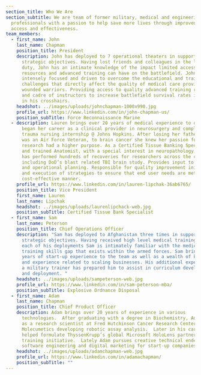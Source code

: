```yaml
---
section_title: Who We Are
section_subtitle: We are team of former military, medical and engineering
  professionals with a passion to help save more lives through improved training
  access and effectiveness.
team_members:
  - first_name: John
    last_name: Chapman
    position_title: President
    description: John has deployed to 7 operational theaters in support of national
      strategic objectives. Having lost friends and colleagues in the line of
      duty, John has an intimate knowledge of the impact limited access to
      resources and advanced training can have on the battlefield. John is
      intensely focused and driven to overcome the educational and training
      challenges that directly affect the quality of medical care provided to
      wounded warriors. Providing access to quality advanced training resources
      and cadre of instructors to increase battlefield survival rates is always
      in his crosshairs.
    headshot: ../images/uploads/johnchapman-1000x990.jpg
    profile_url: https://www.linkedin.com/in/john-chapman-us/
    position_subTitle: Force Reconnaissance Marine
  - description: Lauren brings over 20 years of medical experience to our team. She
      began her career as a clinical provider in neurosurgery and completed her
      trauma nursing internship @ Johns Hopkins. After losing her father, who
      was an Air Force Veteran, to brain cancer she knew her passion for
      research had a higher purpose. As a Certified Tissue Banking Specialist
      and trained Anatomist, with a special interest in neuropathology, Lauren
      has performed hundreds of recoveries for researchers across the country,
      including DoD’s blast related TBI brain study. Provides input to strategic
      and operational planning. Responsible for quality improvement initiatives,
      and execution of strategies to ensure that end user needs are met in a
      cost-effective manner.
    profile_url: https://www.linkedin.com/in/lauren-lipchak-36ab6765/
    position_title: Vice President
    first_name: Lauren
    last_name: Lipchak
    headshot: ../images/uploads/laurenlipchack-web.jpg
    position_subTitle: Certified Tissue Bank Specialist
  - first_name: Sam
    last_name: Peterson
    position_title: Chief Operations Officer
    description: "Sam has deployed to Afghanistan three times in support of national
      strategic objectives. Having received high level medical training prior to
      each of his deployments Sam is intimately familiar with the medical
      training skills gap that exists within the armed forces. Sam brings five
      years of start-up experience to the team as well as a wealth of knowledge
      and experience related to scaling businesses. His additional experience as
      a military trainer has prepared him to assist in curriculum development
      and deployment. "
    headshot: ../images/uploads/sampeterson-web.jpg
    profile_url: https://www.linkedin.com/in/sam-peterson-mba/
    position_subTitle: Explosive Ordnance Disposal
  - first_name: Adam
    last_name: Chapman
    position_title: Chief Product Officer
    description: Adam brings over 20 years of experience in various
      technologies.  After graduating with a degree in Biochemistry, Adam worked
      as a research scientist at Fred Hutchinson Cancer Research Center and
      Molecumetics developing robotic assay analysis.  Later in his career, Adam
      helped formulate ThyssenKrupp’s global Microsoft HoloLens partnership and
      training initiative.  Lately Adam pursues creative technical endeavors in
      software engineering and digital marketing for start-up companies.
    headshot: ../images/uploads/adamchapman-web.jpg
    profile_url: https://www.linkedin.com/in/adamachapman/
    position_subTitle: ""
---
```

